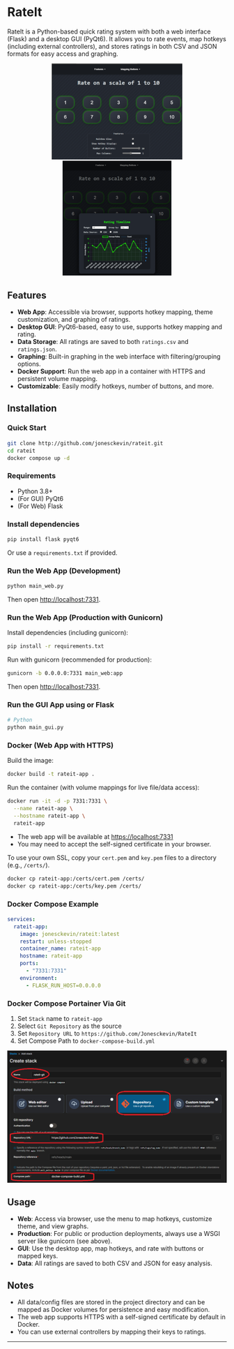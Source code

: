 # RateIt

RateIt is a Python-based quick rating system with both a web interface (Flask) and a desktop GUI (PyQt6). It allows you to rate events, map hotkeys (including external controllers), and stores ratings in both CSV and JSON formats for easy access and graphing.

<p align="center">
  <img src="./resource/example1.png" alt="Example Screenshot" style="max-width:300px;">
  <img src="./resource/example.png" alt="Example Screenshot" style="max-width:300px;">
</p>



## Features

- **Web App**: Accessible via browser, supports hotkey mapping, theme customization, and graphing of ratings.
- **Desktop GUI**: PyQt6-based, easy to use, supports hotkey mapping and rating.
- **Data Storage**: All ratings are saved to both `ratings.csv` and `ratings.json`.
- **Graphing**: Built-in graphing in the web interface with filtering/grouping options.
- **Docker Support**: Run the web app in a container with HTTPS and persistent volume mapping.
- **Customizable**: Easily modify hotkeys, number of buttons, and more.

## Installation
### Quick Start

```bash
git clone http://github.com/jonesckevin/rateit.git
cd rateit
docker compose up -d

```
### Requirements

- Python 3.8+
- (For GUI) PyQt6
- (For Web) Flask

### Install dependencies

```bash
pip install flask pyqt6
```

Or use a `requirements.txt` if provided.

### Run the Web App (Development)

```bash
python main_web.py
```

Then open [http://localhost:7331](http://localhost:7331).

### Run the Web App (Production with Gunicorn)

Install dependencies (including gunicorn):

```bash
pip install -r requirements.txt
```

Run with gunicorn (recommended for production):

```bash
gunicorn -b 0.0.0.0:7331 main_web:app
```

Then open [http://localhost:7331](http://localhost:7331).

### Run the GUI App using or Flask

```bash
# Python
python main_gui.py
```

### Docker (Web App with HTTPS)

Build the image:

```bash
docker build -t rateit-app .
```

Run the container (with volume mappings for live file/data access):

```bash
docker run -it -d -p 7331:7331 \
  --name rateit-app \
  --hostname rateit-app \
  rateit-app
```

- The web app will be available at [https://localhost:7331](https://localhost:7331)
- You may need to accept the self-signed certificate in your browser.

To use your own SSL, copy your `cert.pem` and `key.pem` files to a directory (e.g., `/certs/`).
```bash
docker cp rateit-app:/certs/cert.pem /certs/
docker cp rateit-app:/certs/key.pem /certs/
```

### Docker Compose Example

```yaml
services:
  rateit-app:
    image: jonesckevin/rateit:latest
    restart: unless-stopped
    container_name: rateit-app
    hostname: rateit-app
    ports: 
      - "7331:7331"
    environment:
      - FLASK_RUN_HOST=0.0.0.0    
```
### Docker Compose Portainer Via Git
1. Set `Stack` name to `rateit-app`
2. Select `Git Repository` as the source
3. Set `Repository URL` to `https://github.com/Jonesckevin/RateIt`
4. Set Compose Path to `docker-compose-build.yml`

![Portainer Git Stack Example](/resource/example-git.png)

## Usage

- **Web**: Access via browser, use the menu to map hotkeys, customize theme, and view graphs.
- **Production**: For public or production deployments, always use a WSGI server like gunicorn (see above).
- **GUI**: Use the desktop app, map hotkeys, and rate with buttons or mapped keys.
- **Data**: All ratings are saved to both CSV and JSON for easy analysis.

## Notes

- All data/config files are stored in the project directory and can be mapped as Docker volumes for persistence and easy modification.
- The web app supports HTTPS with a self-signed certificate by default in Docker.
- You can use external controllers by mapping their keys to ratings.

---
